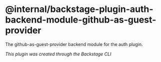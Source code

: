 # @internal/backstage-plugin-auth-backend-module-github-as-guest-provider

The github-as-guest-provider backend module for the auth plugin.

_This plugin was created through the Backstage CLI_
